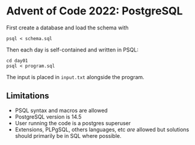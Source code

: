 # Advent of Code 2022: PostgreSQL

First create a database and load the schema with

```console
psql < schema.sql
```

Then each day is self-contained and written in PSQL:

```console
cd day01
psql < program.sql
```

The input is placed in `input.txt` alongside the program.

## Limitations

- PSQL syntax and macros are allowed
- PostgreSQL version is 14.5
- User running the code is a postgres superuser
- Extensions, PLPgSQL, others languages, etc *are* allowed but solutions should primarily be in SQL where possible.
